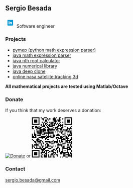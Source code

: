 

## Sergio Besada

[<img src="LinkedinIcon.png">](https://www.linkedin.com/in/sergiobesada/) Software engineer



### Projects
 - [pymep (python math expression parser)](https://pypi.org/project/pymep/)
 - [java math expression parser](https://github.com/sbesada/java.math.expression.parser)
 - [java nth root calculator](https://github.com/sbesada/java.nth.root.calculator.git)
 - [java numerical library](https://github.com/sbesada/java.math.numerical.library)
 - [java deep clone](https://github.com/sbesada/java.deep.clone)
 - [online nasa satellite tracking 3d](https://sbesada.github.io/satellites/)
 
 **All mathematical projects are tested using Matlab/Octave**
 

### Donate

If you think that my work deserves a donation:

[![Donate](https://www.paypalobjects.com/en_US/ES/i/btn/btn_donateCC_LG.gif)](https://www.paypal.com/cgi-bin/webscr?cmd=_s-xclick&hosted_button_id=H2CQS6ZAFUT9Q&source=url)  or ![Donate](CodigoQR.png)





### Contact

sergio.besada@gmail.com
